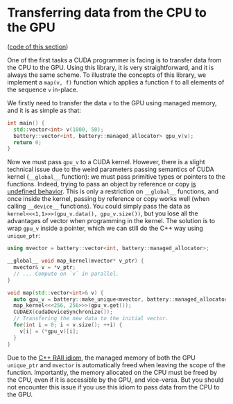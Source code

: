 # Transferring data from the CPU to the GPU

([code of this section](https://github.com/lattice-land/cuda-battery/tree/v1.0.0/demo/src/demo.cpp))

One of the first tasks a CUDA programmer is facing is to transfer data from the CPU to the GPU.
Using this library, it is very straightforward, and it is always the same scheme.
To illustrate the concepts of this library, we implement a `map(v, f)` function which applies a function `f` to all elements of the sequence `v` in-place.

We firstly need to transfer the data `v` to the GPU using managed memory, and it is as simple as that:

```c++
int main() {
  std::vector<int> v(1000, 50);
  battery::vector<int, battery::managed_allocator> gpu_v(v);
  return 0;
}
```

Now we must pass `gpu_v` to a CUDA kernel.
However, there is a slight technical issue due to the weird parameters passing semantics of CUDA kernel (`__global__` function): we must pass primitive types or pointers to the functions.
Indeed, trying to pass an object by reference or copy [is undefined behavior](https://docs.nvidia.com/cuda/cuda-c-programming-guide/#function-parameters).
This is only a restriction on `__global__` functions, and once inside the kernel, passing by reference or copy works well (when calling `__device__` functions).
You could simply pass the data as `kernel<<<1,1>>>(gpu_v.data(), gpu_v.size())`, but you lose all the advantages of vector when programming in the kernel.
The solution is to wrap `gpu_v` inside a pointer, which we can still do the C++ way using `unique_ptr`:

```c++
using mvector = battery::vector<int, battery::managed_allocator>;

__global__ void map_kernel(mvector* v_ptr) {
  mvector& v = *v_ptr;
  // ... Compute on `v` in parallel.
}

void map(std::vector<int>& v) {
  auto gpu_v = battery::make_unique<mvector, battery::managed_allocator>(v);
  map_kernel<<<256, 256>>>(gpu_v.get());
  CUDAEX(cudaDeviceSynchronize());
  // Transfering the new data to the initial vector.
  for(int i = 0; i < v.size(); ++i) {
    v[i] = (*gpu_v)[i];
  }
}
```

Due to the [C++ RAII idiom](https://en.cppreference.com/w/cpp/language/raii), the managed memory of both the GPU `unique_ptr` and `mvector` is automatically freed when leaving the scope of the function.
Importantly, the memory allocated on the CPU must be freed by the CPU, even if it is accessible by the GPU, and vice-versa.
But you should not encounter this issue if you use this idiom to pass data from the CPU to the GPU.
